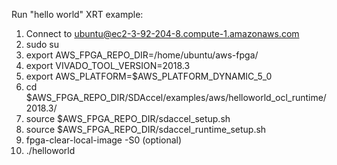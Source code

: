 Run "hello world" XRT example:
1. Connect to ubuntu@ec2-3-92-204-8.compute-1.amazonaws.com
2. sudo su
3. export AWS_FPGA_REPO_DIR=/home/ubuntu/aws-fpga/
4. export VIVADO_TOOL_VERSION=2018.3
5. export AWS_PLATFORM=$AWS_PLATFORM_DYNAMIC_5_0 
6. cd $AWS_FPGA_REPO_DIR/SDAccel/examples/aws/helloworld_ocl_runtime/2018.3/
7. source $AWS_FPGA_REPO_DIR/sdaccel_setup.sh
8. source $AWS_FPGA_REPO_DIR/sdaccel_runtime_setup.sh
9. fpga-clear-local-image -S0 (optional)
10. ./helloworld

